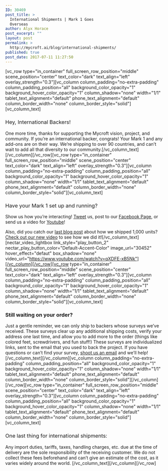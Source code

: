 ```yaml
---
ID: 30469
post_title: >
  International Shipments | Mark 1 Goes
  Overseas
author: Alyx Horace
post_excerpt: ""
layout: post
permalink: >
  http://mycroft.ai/blog/international-shipments/
published: true
post_date: 2017-07-11 11:27:50
---
```

[vc_row type="in_container" full_screen_row_position="middle" scene_position="center" text_color="dark" text_align="left" overlay_strength="0.3"][vc_column column_padding="no-extra-padding" column_padding_position="all" background_color_opacity="1" background_hover_color_opacity="1" column_shadow="none" width="1/1" tablet_text_alignment="default" phone_text_alignment="default" column_border_width="none" column_border_style="solid"][vc_column_text]
<h3><span style="font-weight: 400;">Hey, International Backers!</span></h3>
<span style="font-weight: 400;">One more time, thanks for supporting the Mycroft vision, project, and community. If you’re an international backer, congrats! Your Mark 1 and any add-ons are on their way. We’re shipping to over 90 countries, and can’t wait to add all that diversity to our community.</span>[/vc_column_text][/vc_column][/vc_row][vc_row type="in_container" full_screen_row_position="middle" scene_position="center" text_color="dark" text_align="left" overlay_strength="0.3"][vc_column column_padding="no-extra-padding" column_padding_position="all" background_color_opacity="1" background_hover_color_opacity="1" column_shadow="none" width="1/1" tablet_text_alignment="default" phone_text_alignment="default" column_border_width="none" column_border_style="solid"][vc_column_text]
<h3><span style="font-weight: 400;">Have your Mark 1 set up and running? </span></h3>
<span style="font-weight: 400;">Show us how you’re interacting! <a href="https://twitter.com/mycroft_ai">Tweet</a> us, post to our <a href="https://www.facebook.com/aiforeveryone/">Facebook Page</a>, or send us a video for <a href="https://www.youtube.com/channel/UC1dlmB1lup9RwFQBSGnhA-g">Youtube</a>! </span>

Also, did you catch our <a href="https://mycroft.ai/millennium-milestone/">last blog post</a> about how we shipped 1,000 units? <a href="https://youtu.be/qXDFE-xB5Nk">Check out our new video</a> to see how we did it![/vc_column_text][nectar_video_lightbox link_style="play_button_2" nectar_play_button_color="Default-Accent-Color" image_url="30452" hover_effect="defaut" box_shadow="none" video_url="https://www.youtube.com/watch?v=qXDFE-xB5Nk"][/vc_column][/vc_row][vc_row type="in_container" full_screen_row_position="middle" scene_position="center" text_color="dark" text_align="left" overlay_strength="0.3"][vc_column column_padding="no-extra-padding" column_padding_position="all" background_color_opacity="1" background_hover_color_opacity="1" column_shadow="none" width="1/1" tablet_text_alignment="default" phone_text_alignment="default" column_border_width="none" column_border_style="solid"][vc_column_text]
<h3>Still waiting on your order?</h3>
<span style="font-weight: 400;">Just a gentle reminder, we can only ship to backers whose surveys we’ve received. These surveys clear up any additional shipping costs, verify your address one last time, and allow you to add more to the order (things like colored feet, screwdrivers, and fun stuff!) These surveys are individualized links, sent to the email that you used to back the project. If you have questions or can’t find your survey, </span><a href="https://mycroft.ai/contact/"><span style="font-weight: 400;">shoot us an email</span></a><span style="font-weight: 400;"> and we’ll help!</span>[/vc_column_text][/vc_column][vc_column column_padding="no-extra-padding" column_padding_position="all" background_color_opacity="1" background_hover_color_opacity="1" column_shadow="none" width="1/1" tablet_text_alignment="default" phone_text_alignment="default" column_border_width="none" column_border_style="solid"][/vc_column][/vc_row][vc_row type="in_container" full_screen_row_position="middle" scene_position="center" text_color="dark" text_align="left" overlay_strength="0.3"][vc_column column_padding="no-extra-padding" column_padding_position="all" background_color_opacity="1" background_hover_color_opacity="1" column_shadow="none" width="1/1" tablet_text_alignment="default" phone_text_alignment="default" column_border_width="none" column_border_style="solid"][vc_column_text]
<h3><span style="font-weight: 400;">One last thing for international shipments:</span></h3>
<span style="font-weight: 400;">Any import duties, tariffs, taxes, handling charges, etc. due at the time of delivery are the sole responsibility of the receiving customer. We do not collect these fees beforehand and can’t give an estimate of the cost, as it varies widely around the world. </span>[/vc_column_text][/vc_column][/vc_row]